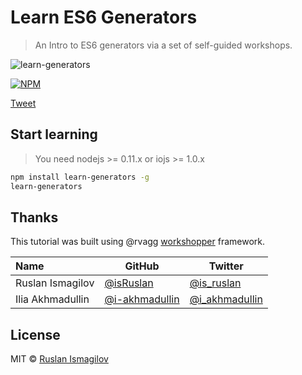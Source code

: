 Learn ES6 Generators
================

>An Intro to ES6 generators via a set of self-guided workshops.

![learn-generators](https://raw.githubusercontent.com/isRuslan/learn-generators/master/learn-generators.jpg)

[![NPM](https://nodei.co/npm/learn-generators.png?downloads=true&stars=true)](https://nodei.co/npm/learn-generators/)

<a href="https://twitter.com/share" class="twitter-share-button" data-url="https://github.com/isRuslan/learn-generators" data-text="JavaScript ES6 generators workshopper." data-via="is_ruslan">Tweet</a>
<script>!function(d,s,id){var js,fjs=d.getElementsByTagName(s)[0],p=/^http:/.test(d.location)?'http':'https';if(!d.getElementById(id)){js=d.createElement(s);js.id=id;js.src=p+'://platform.twitter.com/widgets.js';fjs.parentNode.insertBefore(js,fjs);}}(document, 'script', 'twitter-wjs');</script>

## Start learning

>You need nodejs >= 0.11.x or iojs >= 1.0.x

```sh
npm install learn-generators -g
learn-generators
```

## Thanks

This tutorial was built using @rvagg [workshopper](https://github.com/rvagg/workshopper) framework.

<table>
<thead>
<tr><th align="left">Name</th><th>GitHub</th><th>Twitter</th></tr>
</thead>
<tbody>
<tr><td align="left">Ruslan Ismagilov</td><td><a href="https://github.com/isRuslan">@isRuslan</a></td><td><a href="http://twitter.com/is_ruslan">@is_ruslan</a></td></tr>
<tr><td align="left">Ilia Akhmadullin</td><td><a href="https://github.com/i-akhmadullin">@i-akhmadullin</a></td><td><a href="http://twitter.com/sidorares">@i_akhmadullin</a></td></tr>
</tbody>
</table>




## License
MIT © [Ruslan Ismagilov](https://github.com/isRuslan)
